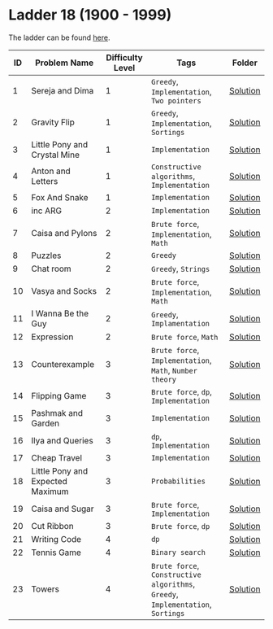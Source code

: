 # Ladder 18 (1900 - 1999)

The ladder can be found [here](https://a2oj.netlify.app/ladder18).

| ID  | Problem Name                     | Difficulty Level | Tags                                                                             | Folder             |
| --- | -------------------------------- | ---------------- | -------------------------------------------------------------------------------- | ------------------ |
| 1   | Sereja and Dima                  | 1                | `Greedy`, `Implementation`, `Two pointers`                                       | [Solution](./001/) |
| 2   | Gravity Flip                     | 1                | `Greedy`, `Implementation`, `Sortings`                                           | [Solution](./002/) |
| 3   | Little Pony and Crystal Mine     | 1                | `Implementation`                                                                 | [Solution](./003/) |
| 4   | Anton and Letters                | 1                | `Constructive algorithms`, `Implementation`                                      | [Solution](./004/) |
| 5   | Fox And Snake                    | 1                | `Implementation`                                                                 | [Solution](./005/) |
| 6   | inc ARG                          | 2                | `Implementation`                                                                 | [Solution](./006/) |
| 7   | Caisa and Pylons                 | 2                | `Brute force`, `Implementation`, `Math`                                          | [Solution](./007/) |
| 8   | Puzzles                          | 2                | `Greedy`                                                                         | [Solution](./008/) |
| 9   | Chat room                        | 2                | `Greedy`, `Strings`                                                              | [Solution](./009/) |
| 10  | Vasya and Socks                  | 2                | `Brute force`, `Implementation`, `Math`                                          | [Solution](./010/) |
| 11  | I Wanna Be the Guy               | 2                | `Greedy`, `Implamentation`                                                       | [Solution](./011/) |
| 12  | Expression                       | 2                | `Brute force`, `Math`                                                            | [Solution](./012/) |
| 13  | Counterexample                   | 3                | `Brute force`, `Implementation`, `Math`, `Number theory`                         | [Solution](./013/) |
| 14  | Flipping Game                    | 3                | `Brute force`, `dp`, `Implementation`                                            | [Solution](./014/) |
| 15  | Pashmak and Garden               | 3                | `Implementation`                                                                 | [Solution](./015/) |
| 16  | Ilya and Queries                 | 3                | `dp`, `Implementation`                                                           | [Solution](./16/)  |
| 17  | Cheap Travel                     | 3                | `Implementation`                                                                 | [Solution](./17/)  |
| 18  | Little Pony and Expected Maximum | 3                | `Probabilities`                                                                  | [Solution](./018/) |
| 19  | Caisa and Sugar                  | 3                | `Brute force`, `Implementation`                                                  | [Solution](./019/) |
| 20  | Cut Ribbon                       | 3                | `Brute force`, `dp`                                                              | [Solution](./020/) |
| 21  | Writing Code                     | 4                | `dp`                                                                             | [Solution](./021/) |
| 22  | Tennis Game                      | 4                | `Binary search`                                                                  | [Solution](./022/) |
| 23  | Towers                           | 4                | `Brute force`, `Constructive algorithms`, `Greedy`, `Implementation`, `Sortings` | [Solution](./023/) |
